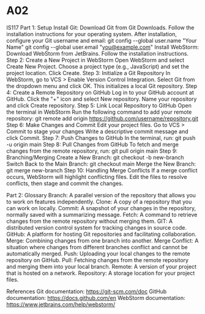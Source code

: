 # A02
IS117
Part 1: Setup
  Install Git:
    Download Git from Git Downloads.
    Follow the installation instructions for your operating system.
    After installation, configure your Git username and email:
      git config --global user.name "Your Name"
      git config --global user.email "you@example.com"
  Install WebStorm:
    Download WebStorm from JetBrains.
    Follow the installation instructions.
Step 2: Create a New Project in WebStorm
  Open WebStorm and select Create New Project.
  Choose a project type (e.g., JavaScript) and set the project location.
  Click Create.
Step 3: Initialize a Git Repository
  In WebStorm, go to VCS > Enable Version Control Integration.
  Select Git from the dropdown menu and click OK. This initializes a local Git repository.
Step 4: Create a Remote Repository on GitHub
  Log in to your GitHub account at GitHub.
  Click the "+" icon and select New repository.
  Name your repository and click Create repository.
Step 5: Link Local Repository to GitHub
  Open the terminal in WebStorm
  Run the following command to add your remote repository:
    git remote add origin https://github.com/username/repository.git
Step 6: Make Changes and Commit
  Edit your project files.
  Go to VCS > Commit to stage your changes
  Write a descriptive commit message and click Commit.
Step 7: Push Changes to GitHub
  In the terminal, run:
      git push -u origin main
Step 8: Pull Changes from GitHub
  To fetch and merge changes from the remote repository, run:
      git pull origin main
Step 9: Branching/Merging
  Create a New Branch:
      git checkout -b new-branch
  Switch Back to the Main Branch:
      git checkout main
  Merge the New Branch:
      git merge new-branch
Step 10: Handling Merge Conflicts
    If a merge conflict occurs, WebStorm will highlight conflicting files.
    Edit the files to resolve conflicts, then stage and commit the changes.

    
Part 2: Glossary
    Branch: A parallel version of the repository that allows you to work on features independently.
    Clone: A copy of a repository that you can work on locally.
    Commit: A snapshot of your changes in the repository, normally saved with a summarizing message.
    Fetch: A command to retrieve changes from the remote repository without merging them.
    GIT: A distributed version control system for tracking changes in source code.
    GitHub: A platform for hosting Git repositories and facilitating collaboration.
    Merge: Combining changes from one branch into another.
    Merge Conflict: A situation where changes from different branches conflict and cannot be automatically merged.
    Push: Uploading your local changes to the remote repository on GitHub.
    Pull: Fetching changes from the remote repository and merging them into your local branch.
    Remote: A version of your project that is hosted on a network.
    Repository: A storage location for your project files.

    
  References
  Git documentation: https://git-scm.com/doc
  GitHub documentation: https://docs.github.com/en
  WebStorm documentation: https://www.jetbrains.com/help/webstorm/

